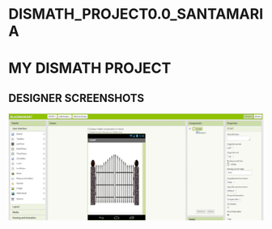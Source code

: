 # DISMATH_PROJECT0.0_SANTAMARIA

# MY DISMATH PROJECT

## DESIGNER SCREENSHOTS
![ScreenShot](START1.jpg)  
